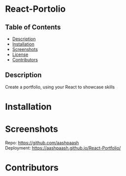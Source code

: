 # React-Portolio

## Table of Contents
- [Description](#Description)
- [Installation](#Installation)
- [Screenshots](#Screenshots)
- [License](#License)
- [Contributors](#Contributors)

## Description
Create a portfolio, using your React to showcase skills

# Installation

# Screenshots

Repo: https://github.com/aashpaash <br>
Deployment: https://aashpaash.github.io/React-Portfolio/<br>

# Contributors